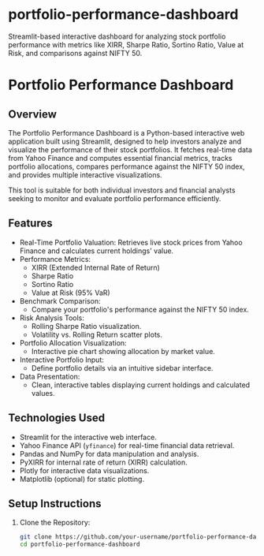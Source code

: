 # portfolio-performance-dashboard
Streamlit-based interactive dashboard for analyzing stock portfolio performance with metrics like XIRR, Sharpe Ratio, Sortino Ratio, Value at Risk, and comparisons against NIFTY 50.
# Portfolio Performance Dashboard

## Overview

The Portfolio Performance Dashboard is a Python-based interactive web application built using Streamlit, designed to help investors analyze and visualize the performance of their stock portfolios. It fetches real-time data from Yahoo Finance and computes essential financial metrics, tracks portfolio allocations, compares performance against the NIFTY 50 index, and provides multiple interactive visualizations.

This tool is suitable for both individual investors and financial analysts seeking to monitor and evaluate portfolio performance efficiently.

## Features

- Real-Time Portfolio Valuation: Retrieves live stock prices from Yahoo Finance and calculates current holdings' value.
- Performance Metrics:
  - XIRR (Extended Internal Rate of Return)
  - Sharpe Ratio
  - Sortino Ratio
  - Value at Risk (95% VaR)
- Benchmark Comparison:
  - Compare your portfolio's performance against the NIFTY 50 index.
- Risk Analysis Tools:
  - Rolling Sharpe Ratio visualization.
  - Volatility vs. Rolling Return scatter plots.
- Portfolio Allocation Visualization:
  - Interactive pie chart showing allocation by market value.
- Interactive Portfolio Input:
  - Define portfolio details via an intuitive sidebar interface.
- Data Presentation:
  - Clean, interactive tables displaying current holdings and calculated values.

## Technologies Used

- Streamlit for the interactive web interface.
- Yahoo Finance API (`yfinance`) for real-time financial data retrieval.
- Pandas and NumPy for data manipulation and analysis.
- PyXIRR for internal rate of return (XIRR) calculation.
- Plotly for interactive data visualizations.
- Matplotlib (optional) for static plotting.

## Setup Instructions

1. Clone the Repository:
   ```bash
   git clone https://github.com/your-username/portfolio-performance-dashboard.git
   cd portfolio-performance-dashboard
